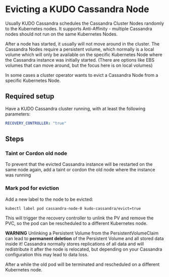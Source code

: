 # Evicting a KUDO Cassandra Node

Usually KUDO Cassandra schedules the Cassandra Cluster Nodes randomly to the
Kubernetes nodes. It supports Anti-Affinity - multiple Cassandra nodes should
not run on the same Kubernetes Nodes.

After a node has started, it usually will not move around in the cluster. The
Cassandra Nodes require a persistent volume, which normally is a local volume
which will only be available on the specific Kubernetes Node where the Cassandra
instance was initially started. (There are options like EBS volumes that can
move around, but the focus here is on local volumes)

In some cases a cluster operator wants to evict a Cassandra Node from a specific
Kubernetes Node.

## Required setup

Have a KUDO Cassandra cluster running, with at least the following parameters:

```yaml
RECOVERY_CONTROLLER: "true"
```

## Steps

### Taint or Cordon old node

To prevent that the evicted Cassandra instance will be restarted on the same
node again, add a taint or cordon the old node where the instance was running

### Mark pod for eviction

Add a new label to the node to be evicted:

```bash
kubectl label pod cassandra-node-0 kudo-cassandra/evict=true
```

This will trigger the recovery controller to unlink the PV and remove the PVC,
so the pod can be rescheduled to a different Kubernetes node.

**WARNING** Unlinking a Persistent Volume from the PersistentVolumeClaim can lead to **permanent deletion** of the Persistent Volume and all stored data inside it! Cassandra normally stores replications of all data and will redistribute it after the node is relocated, but depending on your Cassandra configuration this may lead to data loss.

After a while the old pod will be terminated and rescheduled on a different
Kubernetes node.
